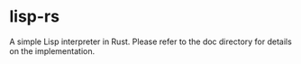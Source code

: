 # lisp-rs

A simple Lisp interpreter in Rust. Please refer to the doc directory for details on the implementation.
